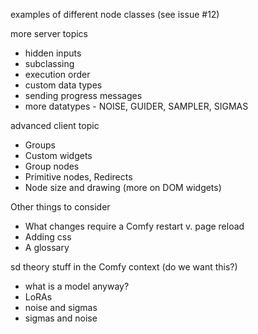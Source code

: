 
examples of different node classes (see issue #12)

more server topics
- hidden inputs
- subclassing 
- execution order
- custom data types
- sending progress messages
- more datatypes - NOISE, GUIDER, SAMPLER, SIGMAS

advanced client topic
- Groups
- Custom widgets 
- Group nodes 
- Primitive nodes, Redirects
- Node size and drawing (more on DOM widgets)

Other things to consider
- What changes require a Comfy restart v. page reload
- Adding css 
- A glossary

sd theory stuff in the Comfy context (do we want this?)
- what is a model anyway?
- LoRAs
- noise and sigmas
- sigmas and noise
